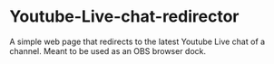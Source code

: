 # Youtube-Live-chat-redirector
A simple web page that redirects to the latest Youtube Live chat of a channel. Meant to be used as an OBS browser dock.
